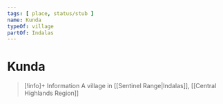 ```yaml
---
tags: [ place, status/stub ]
name: Kunda
typeOf: village
partOf: Indalas
---
```

# Kunda
>[!info]+ Information
> A  village in [[Sentinel Range|Indalas]], [[Central Highlands Region]]
